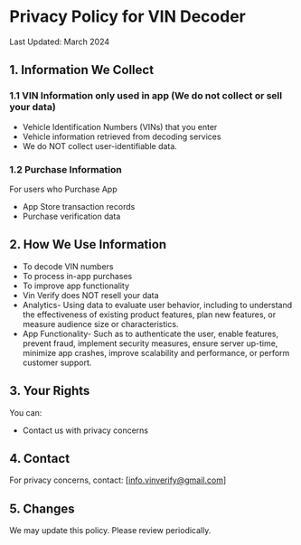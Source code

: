 # Privacy Policy for VIN Decoder

Last Updated: March 2024

## 1. Information We Collect

### 1.1 VIN Information only used in app (We do not collect or sell your data)
- Vehicle Identification Numbers (VINs) that you enter
- Vehicle information retrieved from decoding services
- We do NOT collect user-identifiable data.


### 1.2 Purchase Information
For users who Purchase App
- App Store transaction records
- Purchase verification data

## 2. How We Use Information
- To decode VIN numbers
- To process in-app purchases
- To improve app functionality
- Vin Verify does NOT resell your data
- Analytics- Using data to evaluate user behavior, including to understand the effectiveness of existing product features, plan new features, or measure audience size or characteristics.
- App Functionality- Such as to authenticate the user, enable features, prevent fraud, implement security measures, ensure server up-time, minimize app crashes, improve scalability and performance, or perform customer support.

## 3. Your Rights
You can:
- Contact us with privacy concerns

## 4. Contact
For privacy concerns, contact: [info.vinverify@gmail.com]

## 5. Changes
We may update this policy. Please review periodically.
